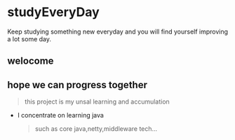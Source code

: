 # studyEveryDay
Keep studying something new everyday and you will find yourself improving a lot some day.
## welocome
## hope we can progress together

> this project is my unsal learning and accumulation 
- I concentrate on learning java 
  > such as core java,netty,middleware tech...
